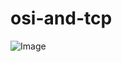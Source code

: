 # osi-and-tcp
![Image](https://github.com/user-attachments/assets/f4478e80-4c1b-4e07-bfec-392c4066ab61)
